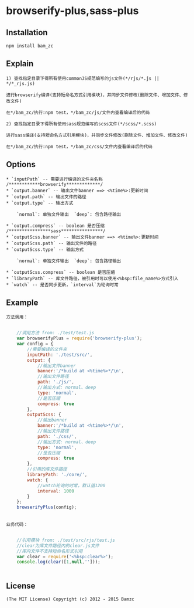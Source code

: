 # browserify-plus,sass-plus

## Installation	

	npm install bam_zc

## Explain
	
	1) 查找指定目录下得所有使用commonJS规范编写的js文件(*/rjs/*.js || */*_rjs.js)
	
	进行browserify编译(支持短命名方式引用模块)，并同步文件修改(删除文件、增加文件、修改文件)

	在*/bam_zc/执行:npm test，*/bam_zc/js/文件内查看编译后的代码

	2) 查找指定目录下得所有使用sass规范编写的scss文件(*/scss/*.scss)

	进行sass编译(支持短命名方式引用模块)，并同步文件修改(删除文件、增加文件、修改文件)

	在*/bam_zc/执行:npm test，*/bam_zc/css/文件内查看编译后的代码


## Options
 		
	* `inputPath` -- 需要进行编译的文件夹名称
	/************browserify*************/
	* `output.banner` -- 输出文件banner ==> <%time%>:更新时间
	* `output.path` -- 输出文件的路径
	* `output.type` -- 输出方式
		
		`normal`: 单独文件输出  `deep`: 包含路径输出
		
	* `output.compress` -- boolean 是否压缩
	/****************sass****************/
	* `outputScss.banner` -- 输出文件banner ==> <%time%>:更新时间
	* `outputScss.path` -- 输出文件的路径
	* `outputScss.type` -- 输出方式
		
		`normal`: 单独文件输出  `deep`: 包含路径输出
		
	* `outputScss.compress` -- boolean 是否压缩
	* `libraryPath` -- 库文件路径，被引用时可以使用<%bsp:file_name%>方式引入
	* `watch` -- 是否同步更新，`interval`为轮询时常

## Example
	
	方法调用：
~~~ javascript
	
	//调用方法 from: ./test/test.js
    var browserifyPlus = require('browserify-plus'); 
    var config = {
        //需要编译的文件夹
        inputPath: './test/src/',
        output: {
        	//输出文件banner
        	banner:'/*build at <%time%>*/\n',
            //输出文件路径
            path: './js/',
            //输出方式: normal、deep
            type: 'normal',
            //是否压缩
            compress: true
        },
	    outputScss: {
	        //输出banner
	        banner:'/*build at <%time%>*/\n',
	        //输出文件路径
	        path: './css/',
	        //输出方式: normal、deep
	        type: 'normal',
	        //是否压缩
	        compress: true
	    },
        //引用的库文件路径
        libraryPath: './core/',
        watch: {
            //watch轮询的时常，默认值1200
            interval: 1000
        }
    };
    browserifyPlus(config);
    
~~~

	业务代码：
~~~ javascript
	
	//引用模块 from: ./test/src/rjs/test.js
	//clear为库文件路径内的clear.js文件
	//库内文件不支持短命名形式引用
	var clear = require('<%bsp:clear%>');
	console.log(clear([1,null,'']));
	
~~~

## License

	(The MIT License) Copyright (c) 2012 - 2015 Bamzc
	
	


